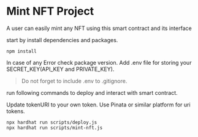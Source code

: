 # Mint NFT Project

A user can easily mint any NFT using this smart contract and its interface

start by install dependencies and packages.

```shell
npm install
```

In case of any Error check package version.
Add .env file for storing your SECRET_KEY(API_KEY and PRIVATE_KEY).
> Do not forget to include .env to .gitignore.

run following commands to deploy and interact with smart contract.

Update tokenURI to your own token. Use Pinata or similar platform for uri tokens.
```shell
npx hardhat run scripts/deploy.js
npx hardhat run scripts/mint-nft.js
```
